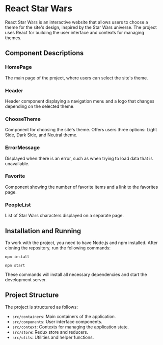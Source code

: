 # React Star Wars

React Star Wars is an interactive website that allows users to choose a theme for the site's design, inspired by the Star Wars universe. The project uses React for building the user interface and contexts for managing themes.

## Component Descriptions

### HomePage

The main page of the project, where users can select the site's theme.

### Header

Header component displaying a navigation menu and a logo that changes depending on the selected theme.

### ChooseTheme

Component for choosing the site's theme. Offers users three options: Light Side, Dark Side, and Neutral theme.

### ErrorMessage

Displayed when there is an error, such as when trying to load data that is unavailable.

### Favorite

Component showing the number of favorite items and a link to the favorites page.

### PeopleList

List of Star Wars characters displayed on a separate page.

## Installation and Running

To work with the project, you need to have Node.js and npm installed. After cloning the repository, run the following commands:

`npm install`

`npm start`

These commands will install all necessary dependencies and start the development server.

## Project Structure

The project is structured as follows:

- `src/containers`: Main containers of the application.
- `src/components`: User interface components.
- `src/context`: Contexts for managing the application state.
- `src/store`: Redux store and reducers.
- `src/utils`: Utilities and helper functions.
